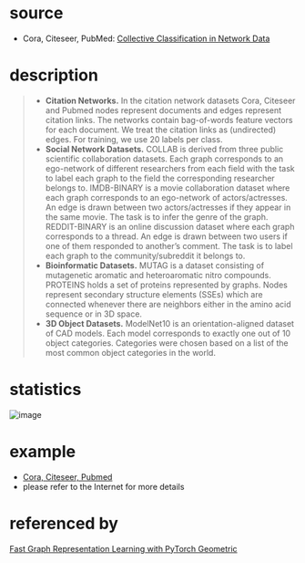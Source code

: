 # source
* Cora, Citeseer, PubMed: [Collective Classification in Network Data](https://xueshu.baidu.com/usercenter/paper/show?paperid=11a790b0c5ea7aba0f952d8d958f2245&site=xueshu_se)
# description
>* **Citation Networks.** In the citation network datasets Cora, Citeseer and Pubmed nodes represent
documents and edges represent citation links. The networks contain bag-of-words feature vectors for
each document. We treat the citation links as (undirected) edges. For training, we use 20 labels per
class.
>* **Social Network Datasets.** COLLAB is derived from three public scientific collaboration datasets.
Each graph corresponds to an ego-network of different researchers from each field with the task to
label each graph to the field the corresponding researcher belongs to. IMDB-BINARY is a movie
collaboration dataset where each graph corresponds to an ego-network of actors/actresses. An edge
is drawn between two actors/actresses if they appear in the same movie. The task is to infer the genre
of the graph. REDDIT-BINARY is an online discussion dataset where each graph corresponds to a
thread. An edge is drawn between two users if one of them responded to another’s comment. The
task is to label each graph to the community/subreddit it belongs to.
>* **Bioinformatic Datasets.** MUTAG is a dataset consisting of mutagenetic aromatic and heteroaromatic nitro compounds. PROTEINS holds a set of proteins represented by graphs. Nodes represent
secondary structure elements (SSEs) which are connected whenever there are neighbors either in the
amino acid sequence or in 3D space.
>* **3D Object Datasets.** ModelNet10 is an orientation-aligned dataset of CAD models. Each model
corresponds to exactly one out of 10 object categories. Categories were chosen based on a list of the
most common object categories in the world.
# statistics
![image](https://user-images.githubusercontent.com/51369075/97122626-3e09de00-1762-11eb-9b28-fa8b30b09a74.png)
# example
* [Cora, Citeseer, Pubmed](https://blog.csdn.net/qwezhaohaihong/article/details/106037641?utm_medium=distribute.pc_aggpage_search_result.none-task-blog-2~all~first_rank_v2~rank_v25-1-106037641.nonecase&utm_term=citeseer%E6%95%B0%E6%8D%AE%E9%9B%86%E6%8F%8F%E8%BF%B0&spm=1000.2123.3001.4430)
* please refer to the Internet for more details
# referenced by
[Fast Graph Representation Learning with PyTorch Geometric](https://arxiv.org/pdf/1903.02428v3.pdf)
